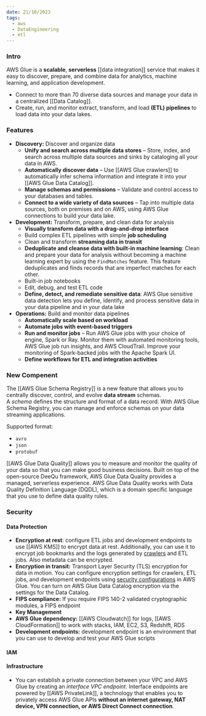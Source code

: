 ```yaml
---
date: 21/10/2023
tags:
  - aws
  - DataEngineering
  - etl
---
```

### Intro

AWS Glue is a **scalable**, **serverless** [[data integration]] service that makes it easy to discover, prepare, and combine data for analytics, machine learning, and application development.

* Connect to more than 70 diverse data sources and manage your data in a centralized [[Data Catalog]]. 
* Create, run, and monitor extract, transform, and load **(ETL) pipelines** to load data into your data lakes.

### Features

- **Discovery:** Discover and organize data
	- **Unify and search across multiple data stores** – Store, index, and search across multiple data sources and sinks by cataloging all your data in AWS.
	- **Automatically discover data** – Use [[AWS Glue crawlers]] to automatically infer schema information and integrate it into your [[AWS Glue Data Catalog]].
	- **Manage schemas and permissions** – Validate and control access to your databases and tables.
	- **Connect to a wide variety of data sources** – Tap into multiple data sources, both on premises and on AWS, using AWS Glue connections to build your data lake.
- **Development:** Transform, prepare, and clean data for analysis
	- **Visually transform data with a drag-and-drop interface**
	- Build complex ETL pipelines with simple **job scheduling**
	- Clean and transform **streaming data in transit**
	- **Deduplicate and cleanse data with built-in machine learning**: Clean and prepare your data for analysis without becoming a machine learning expert by using the `FindMatches` feature. This feature deduplicates and finds records that are imperfect matches for each other.
	- Built-in job notebooks
	- Edit, debug, and test ETL code
	- **Define, detect, and remediate sensitive data**: AWS Glue sensitive data detection lets you define, identify, and process sensitive data in your data pipeline and in your data lake
- **Operations:** Build and monitor data pipelines
	- **Automatically scale based on workload**
	- **Automate jobs with event-based triggers**
	- **Run and monitor jobs** – Run AWS Glue jobs with your choice of engine, Spark or Ray. Monitor them with automated monitoring tools, AWS Glue job run insights, and AWS CloudTrail. Improve your monitoring of Spark-backed jobs with the Apache Spark UI.
	- **Define workflows for ETL and integration activities**

### New Compenent

The [[AWS Glue Schema Registry]] is a new feature that allows you to centrally discover, control, and evolve **data stream** schemas. A _schema_ defines the structure and format of a data record. With AWS Glue Schema Registry, you can manage and enforce schemas on your data streaming applications.

Supported format:
* `avro`
* `json`
* `protobuf`

[[AWS Glue Data Quality]] allows you to measure and monitor the quality of your data so that you can make good business decisions. Built on top of the open-source DeeQu framework, AWS Glue Data Quality provides a managed, serverless experience. AWS Glue Data Quality works with Data Quality Definition Language (DQDL), which is a domain specific language that you use to define data quality rules.


### Security

#### Data Protection

* **Encryption at rest**: configure ETL jobs and development endpoints to use [[AWS KMS]] to encrypt data at rest. Additionally, you can use it to encrypt job bookmarks and the logs generated by [crawlers](https://docs.aws.amazon.com/glue/latest/dg/add-crawler.html) and ETL jobs. Also metadata can be encrypted. 
* **Encryption in transit:** Transport Layer Security (TLS) encryption for data in motion. You can configure encryption settings for crawlers, ETL jobs, and development endpoints using [security configurations](https://docs.aws.amazon.com/glue/latest/dg/console-security-configurations.html) in AWS Glue. You can turn on AWS Glue Data Catalog encryption via the settings for the Data Catalog.
* **FIPS compliance:** If you require FIPS 140-2 validated cryptographic modules, a FIPS endpoint
* **Key Management** 
* **AWS Glue dependency:** [[AWS Cloudwatch]] for logs, [[AWS CloudFormation]] to work with stacks, IAM, EC2, S3, Redshift, RDS
* **Development endpoints:** development endpoint is an environment that you can use to develop and test your AWS Glue scripts
#### IAM
#### Infrastructure
* You can establish a private connection between your VPC and AWS Glue by creating an _interface VPC endpoint_. Interface endpoints are powered by [[AWS PrivateLink]], a technology that enables you to privately access AWS Glue APIs **without an internet gateway, NAT device, VPN connection, or AWS Direct Connect connection**.
